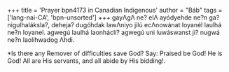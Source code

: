 +++
title = 'Prayer bpn4173 in Canadian Indigenous'
author = "Báb"
tags = ['lang-nai-CA', 'bpn-unsorted']
+++
gayΛgΛ ne? elΛ ayódyehde ne?n ga?nigulhaláksla?, deheja? dugóhdak lawΛniyo jilú ecΛnowánat loyanél laulhá ne?n loyanel. agwegú laulhá laonhácli? agwegú uni luwáswanst ji? nugwá ne?n laolihwadog Λhdi.

*Is there any Remover of difficulties save God? Say: Praised be God! He is God! All are His servants, and all abide by His bidding!.
